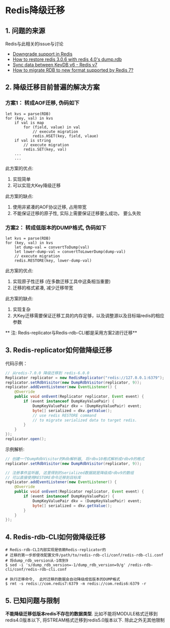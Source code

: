 # Redis降级迁移

## 1. 问题的来源

Redis与此相关的issue与讨论
* [Downgrade support in Redis](https://github.com/redis/redis/discussions/11089)
* [How to restore redis 3.0.6 with redis 4.0's dump.rdb](https://github.com/redis/redis/issues/8128)
* [Sync data between KeyDB v6 - Redis v7](https://github.com/leonchen83/redis-rdb-cli/issues/38)
* [How to migrate RDB to new format supported by Redis 7?](https://github.com/redis/redis/issues/11172)

## 2. 降级迁移目前普遍的解决方案

### 方案1： 转成AOF迁移, 伪码如下

```
let kvs = parse(RDB)
for (key, val) in kvs
    if val is map 
        for (field, value) in val
            // execute migration
            redis.HSET(key, field, vlaue)
    if val is string
        // execute migration
        redis.SET(key, val)
    ...
    ...
```

此方案的优点: 

1. 实现简单
2. 可以实现大Key降级迁移

此方案的缺点:

1. 使用非紧凑的AOF协议迁移, 占用带宽
2. 不能保证迁移的原子性, 实际上需要保证迁移要么成功， 要么失败

### 方案2： 转成低版本的DUMP格式, 伪码如下

```
let kvs = parse(RDB)
for (key, val) in kvs
    let dump-val = convertToDump(val)
    let lower-dump-val = convertToLowerDump(dump-val)
    // execute migration
    redis.RESTORE(key, lower-dump-val)
```

此方案的优点:

1. 实现原子性迁移 (在多数迁移工具中这条相当重要)
2. 迁移的格式紧凑, 减少迁移带宽

此方案的缺点:

1. 实现复杂
2. 大Key迁移需要保证迁移工具的内存足够，以及调整源以及目标端redis的相应参数


** 注: Redis-replicator与Redis-rdb-CLI都是采用方案2进行迁移**

## 3. Redis-replicator如何做降级迁移

代码示例：

```java
// 从redis-7.0.0 降级迁移到 redis-6.0.0
Replicator replicator = new RedisReplicator("redis://127.0.0.1:6379");
replicator.setRdbVisitor(new DumpRdbVisitor(replicator, 9));
replicator.addEventListener(new EventListener() {
    @Override
    public void onEvent(Replicator replicator, Event event) {
        if (event instanceof DumpKeyValuePair) {
            DumpKeyValuePair dkv = (DumpKeyValuePair) event;
            byte[] serialized = dkv.getValue();
            // use redis RESTORE command
            // to migrate serialized data to target redis.
        }
    }
});
replicator.open();
```

示例解析:

```java  
// 创建一个DumpRdbVisitor的Rdb解析器, 将rdbv10格式解析成rdbv9的格式
replicator.setRdbVisitor(new DumpRdbVisitor(replicator, 9));
```

```java  
// 注册事件监听器, 这里得到的serialized数据就是降级成rdbv9的数组
// 可以直接使用RESTORE命令迁移到目标库
replicator.addEventListener(new EventListener() {
    @Override
    public void onEvent(Replicator replicator, Event event) {
        if (event instanceof DumpKeyValuePair) {
            DumpKeyValuePair dkv = (DumpKeyValuePair) event;
            byte[] serialized = dkv.getValue();
        }
    }
});
```

## 4. Redis-rdb-CLI如何做降级迁移

```shell
# Redis-rdb-CLI内部实现是依赖Redis-replicator的
# 迁移的第一步即使改配置文件/path/to/redis-rdb-cli/conf/redis-rdb-cli.conf
# 将dump_rdb_version从-1改到9
$ sed -i 's/dump_rdb_version=-1/dump_rdb_version=9/g' /redis-rdb-cli/conf/redis-rdb-cli.conf

# 执行迁移命令,  此时迁移的数据会自动降级成低版本的DUMP格式
$ rmt -s redis://com.redis7:6379 -m redis://com.redis6:6379 -r
```

## 5. 已知问题与限制

**不能降级迁移低版本redis不存在的数据类型**. 比如不能将MODULE格式迁移到redis4.0版本以下, 将STREAM格式迁移到redis5.0版本以下. 除此之外无其他限制